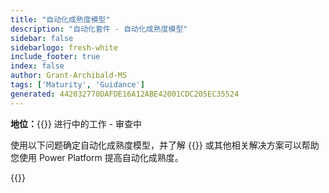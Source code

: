 ```yaml
---
title: "自动化成熟度模型"
description: "自动化套件 - 自动化成熟度模型"
sidebar: false
sidebarlogo: fresh-white
include_footer: true
index: false
author: Grant-Archibald-MS
tags: ['Maturity', 'Guidance']
generated: 442032770DAFDE16A12ABE42001CDC205EC35524
---
```


**地位：**{{<externalImage src="https://github.githubassets.com/images/icons/emoji/unicode/1f6a7.png" size="16x16" text="Construction Icon">}} 进行中的工作 - 审查中

使用以下问题确定自动化成熟度模型，并了解 {{<product-name>}} 或其他相关解决方案可以帮助您使用 Power Platform 提高自动化成熟度。

{{<questions name="/content/zh-hans/automation-maturity-model.json" completed="" showNavigationButtons="false" locale="zh-hans">}}
